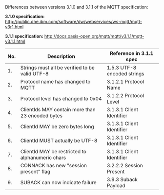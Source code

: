 Differences between versions 3.1.0 and 3.1.1 of the MQTT specification:

**3.1.0 specification:**
http://public.dhe.ibm.com/software/dw/webservices/ws-mqtt/mqtt-v3r1.html

**3.1.1 specification:**
http://docs.oasis-open.org/mqtt/mqtt/v3.1.1/mqtt-v3.1.1.html


| No. | Description                                       | Reference in 3.1.1 spec     |
|-----|---------------------------------------------------|-----------------------------|
| 1.  | Strings must all be verified to be valid UTF-8    | 1.5.3 UTF-8 encoded strings |
| 2.  | Protocol name has changed to MQTT                 | 3.1.2.1 Protocol Name       |
| 3.  | Protocol level has changed to 0x04                | 3.1.2.2 Protocol Level      |
| 4.  | ClientIds MAY contain more than 23 encoded bytes  | 3.1.3.1 Client Identifier   |
| 5.  | ClientId MAY be zero bytes long                   | 3.1.3.1 Client Identifier   |
| 6.  | ClientId MUST actually be UTF-8                   | 3.1.3.1 Client Identifier   |
| 7.  | ClientId MAY be restricted to alphanumeric chars  | 3.1.3.1 Client Identifier   |
| 8.  | CONNACK has new "session present" flag            | 3.2.2.2 Session Present     |
| 9.  | SUBACK can now indicate failure                   | 3.9.3 Suback Payload        |
